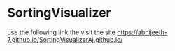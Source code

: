 # SortingVisualizer

use the following link the visit the site
https://abhijeeth-7.github.io/SortingVisualizerAj.github.io/

